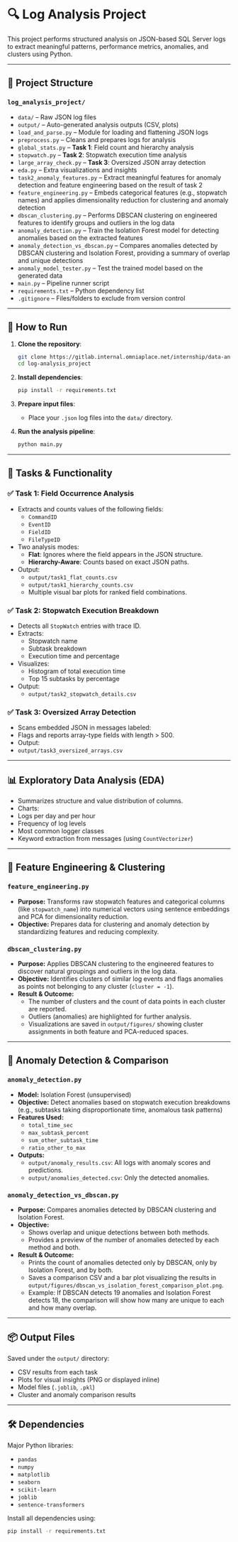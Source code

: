 # 🔍 Log Analysis Project

This project performs structured analysis on JSON-based SQL Server logs to extract meaningful patterns, performance metrics, anomalies, and clusters using Python.

---

## 📁 Project Structure

### `log_analysis_project/`

- `data/` – Raw JSON log files  
- `output/` – Auto-generated analysis outputs (CSV, plots)  
- `load_and_parse.py` – Module for loading and flattening JSON logs  
- `preprocess.py` – Cleans and prepares logs for analysis  
- `global_stats.py` – **Task 1**: Field count and hierarchy analysis  
- `stopwatch.py` – **Task 2**: Stopwatch execution time analysis  
- `large_array_check.py` – **Task 3**: Oversized JSON array detection  
- `eda.py` – Extra visualizations and insights  
- `task2_anomaly_features.py` – Extract meaningful features for anomaly detection and feature engineering based on the result of task 2  
- `feature_engineering.py` – Embeds categorical features (e.g., stopwatch names) and applies dimensionality reduction for clustering and anomaly detection  
- `dbscan_clustering.py` – Performs DBSCAN clustering on engineered features to identify groups and outliers in the log data  
- `anomaly_detection.py` – Train the Isolation Forest model for detecting anomalies based on the extracted features  
- `anomaly_detection_vs_dbscan.py` – Compares anomalies detected by DBSCAN clustering and Isolation Forest, providing a summary of overlap and unique detections  
- `anomaly_model_tester.py` – Test the trained model based on the generated data  
- `main.py` – Pipeline runner script  
- `requirements.txt` – Python dependency list  
- `.gitignore` – Files/folders to exclude from version control  

---

## 🚀 How to Run

1. **Clone the repository**:

    ```bash
    git clone https://gitlab.internal.omniaplace.net/internship/data-analysis/log-analysis-project.git
    cd log-analysis_project
    ```

2. **Install dependencies**:

    ```bash
    pip install -r requirements.txt
    ```

3. **Prepare input files**:
    - Place your `.json` log files into the `data/` directory.

4. **Run the analysis pipeline**:

    ```bash
    python main.py
    ```

---

## 📌 Tasks & Functionality

### ✅ Task 1: Field Occurrence Analysis

- Extracts and counts values of the following fields:
  - `CommandID`
  - `EventID`
  - `FieldID`
  - `FileTypeID`
- Two analysis modes:
  - **Flat**: Ignores where the field appears in the JSON structure.
  - **Hierarchy-Aware**: Counts based on exact JSON paths.
- Output:
  - `output/task1_flat_counts.csv`
  - `output/task1_hierarchy_counts.csv`
  - Multiple visual bar plots for ranked field combinations.

### ✅ Task 2: Stopwatch Execution Breakdown

- Detects all `StopWatch` entries with trace ID.
- Extracts:
  - Stopwatch name
  - Subtask breakdown
  - Execution time and percentage
- Visualizes:
  - Histogram of total execution time
  - Top 15 subtasks by percentage
- Output:
  - `output/task2_stopwatch_details.csv`

### ✅ Task 3: Oversized Array Detection

- Scans embedded JSON in messages labeled:
- Flags and reports array-type fields with length > 500.
- Output:
- `output/task3_oversized_arrays.csv`

---

## 📊 Exploratory Data Analysis (EDA)

- Summarizes structure and value distribution of columns.
- Charts:
- Logs per day and per hour
- Frequency of log levels
- Most common logger classes
- Keyword extraction from messages (using `CountVectorizer`)

---

## 🧩 Feature Engineering & Clustering

### `feature_engineering.py`
- **Purpose:** Transforms raw stopwatch features and categorical columns (like `stopwatch_name`) into numerical vectors using sentence embeddings and PCA for dimensionality reduction.
- **Objective:** Prepares data for clustering and anomaly detection by standardizing features and reducing complexity.

### `dbscan_clustering.py`
- **Purpose:** Applies DBSCAN clustering to the engineered features to discover natural groupings and outliers in the log data.
- **Objective:** Identifies clusters of similar log events and flags anomalies as points not belonging to any cluster (`cluster = -1`).
- **Result & Outcome:**  
  - The number of clusters and the count of data points in each cluster are reported.
  - Outliers (anomalies) are highlighted for further analysis.
  - Visualizations are saved in `output/figures/` showing cluster assignments in both feature and PCA-reduced spaces.

---

## 🚨 Anomaly Detection & Comparison

### `anomaly_detection.py`
- **Model:** Isolation Forest (unsupervised)
- **Objective:** Detect anomalies based on stopwatch execution breakdowns (e.g., subtasks taking disproportionate time, anomalous task patterns)
- **Features Used:**
  - `total_time_sec`
  - `max_subtask_percent`
  - `sum_other_subtask_time`
  - `ratio_other_to_max`
- **Outputs:**
  - `output/anomaly_results.csv`: All logs with anomaly scores and predictions.
  - `output/anomalies_detected.csv`: Only the detected anomalies.

### `anomaly_detection_vs_dbscan.py`
- **Purpose:** Compares anomalies detected by DBSCAN clustering and Isolation Forest.
- **Objective:**  
  - Shows overlap and unique detections between both methods.
  - Provides a preview of the number of anomalies detected by each method and both.
- **Result & Outcome:**  
  - Prints the count of anomalies detected only by DBSCAN, only by Isolation Forest, and by both.
  - Saves a comparison CSV and a bar plot visualizing the results in `output/figures/dbscan_vs_isolation_forest_comparison_plot.png`.
  - Example: If DBSCAN detects 19 anomalies and Isolation Forest detects 18, the comparison will show how many are unique to each and how many overlap.

---

## 📦 Output Files

Saved under the `output/` directory:
- CSV results from each task
- Plots for visual insights (PNG or displayed inline)
- Model files (`.joblib`, `.pkl`)
- Cluster and anomaly comparison results

---

## 🛠 Dependencies

Major Python libraries:

- `pandas`
- `numpy`
- `matplotlib`
- `seaborn`
- `scikit-learn`
- `joblib`
- `sentence-transformers`

Install all dependencies using:

```bash
pip install -r requirements.txt
```


